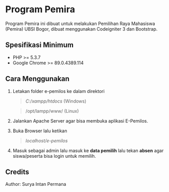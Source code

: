 # Program Pemira

Program Pemira ini dibuat untuk melakukan Pemilihan Raya Mahasiswa (Pemira) UBSI Bogor, dibuat menggunakan Codeigniter 3 dan Bootstrap.

## Spesifikasi Minimum

- PHP >= 5.3.7
- Google Chrome >= 89.0.4389.114

## Cara Menggunakan

1. Letakan folder e-pemilos ke dalam direktori

   > _C:/xampp/htdocs_ (Windows)

   > /opt/lampp/www/ (Linux)

2. Jalankan Apache Server agar bisa membuka aplikasi E-Pemilos.
3. Buka Browser lalu ketikan
   > _localhost/e-pemilos_
4. Masuk sebagai admin lalu masuk ke <b>data pemilih</b> lalu tekan <b>absen</b> agar siswa/peserta bisa login untuk memilih.

## Credits

Author: Surya Intan Permana
